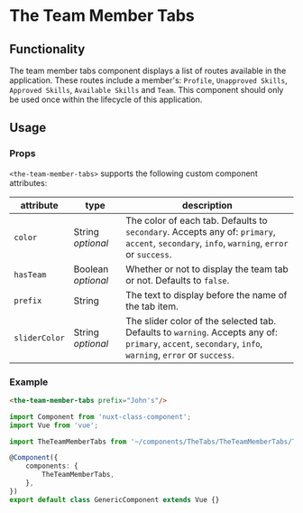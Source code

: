 # The Team Member Tabs

## Functionality

The team member tabs component displays a list of routes available in the application. These routes include a member's: `Profile`, `Unapproved Skills`, `Approved Skills`, `Available Skills` and `Team`. This component should only be used once within the lifecycle of this application.

## Usage

### Props

`<the-team-member-tabs>` supports the following custom component attributes:

| attribute | type | description
| --- | --- | ---
| `color` | String *optional* | The color of each tab. Defaults to `secondary`. Accepts any of: `primary`, `accent`, `secondary`, `info`, `warning`, `error` or `success`.
| `hasTeam` | Boolean *optional* | Whether or not to display the team tab or not. Defaults to `false`.
| `prefix` | String | The text to display before the name of the tab item.
| `sliderColor` | String *optional* | The slider color of the selected tab. Defaults to `warning`. Accepts any of: `primary`, `accent`, `secondary`, `info`, `warning`, `error` or `success`.

### Example

```html
<the-team-member-tabs prefix="John's"/>
```

```ts
import Component from 'nuxt-class-component';
import Vue from 'vue';

import TheTeamMemberTabs from '~/components/TheTabs/TheTeamMemberTabs/TheTeamMemberTabs.vue';

@Component({
    components: {
        TheTeamMemberTabs,
    },
})
export default class GenericComponent extends Vue {}
```